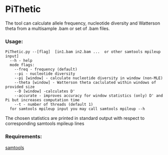 # PiThetic 
The tool can calculate allele frequency, nucleotide diversity and  Watterson theta from a multisample .bam or set of .bam files.

### Usage:

    PiThetic.py --[flag]  [in1.bam in2.bam ...  or other samtools mpileup input]
      --h - help
      mode flags: 
        --freq - frequency (default)
        --pi - nucleotide diversity
        --pi [window] - calculate nucleotide diversity in window (non-MLE)
        --theta [window] - Watterson theta caclulated within windows of provided size
        --D [window] -calculates D'
        --accurate - improves accuracy for window statistics (only) D' and Pi but increases computation time
        --t - number of threads (default 1)
      for samtools mpileup input you may call samtools mpileup --h 

The chosen statistics are printed in standard output with respect to corresponding samtools mpileup lines

### Requirements:

[samtools](https://www.htslib.org/)
